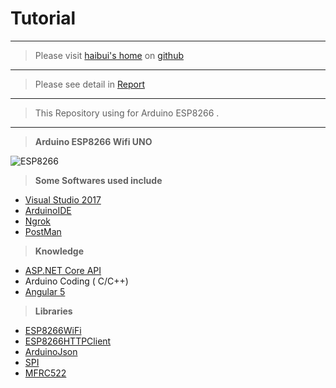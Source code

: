 

# Tutorial
----------

> Please visit [haibui's home](https://github.com/haibui2207/ServerAPI) on [github](https://github.com/)
----------
> Please see detail in [Report](https://github.com/haibui2207/ServerAPI/tree/master/Report)
----------
>This Repository using for Arduino ESP8266 .
----------
> 
> **Arduino ESP8266 Wifi UNO**

![ESP8266](https://arduino.esp8266.vn/_images/Iot-wifi-uno-hw-pinout1.png)

> **Some Softwares used include**

 - [Visual Studio 2017](https://www.visualstudio.com/downloads/)
 - [ArduinoIDE](https://www.arduino.cc/en/Main/Software)
 - [Ngrok](https://ngrok.com/)
 - [PostMan](https://www.getpostman.com/)

> **Knowledge**

 - [ASP.NET Core API](https://docs.microsoft.com/en-us/aspnet/core/tutorials/first-web-api)
 - Arduino Coding ( C/C++)
 - [Angular 5](https://angular.io/)

> **Libraries**

 - [ESP8266WiFi](https://github.com/esp8266/Arduino/blob/master/libraries/ESP8266WiFi/src/ESP8266WiFi.h)
 - [ESP8266HTTPClient](https://github.com/esp8266/Arduino/tree/master/libraries/ESP8266HTTPClient)
 - [ArduinoJson](https://arduinojson.org/)
 - [SPI](https://www.arduino.cc/en/Reference/SPI)
 - [MFRC522](https://github.com/miguelbalboa/rfid)
